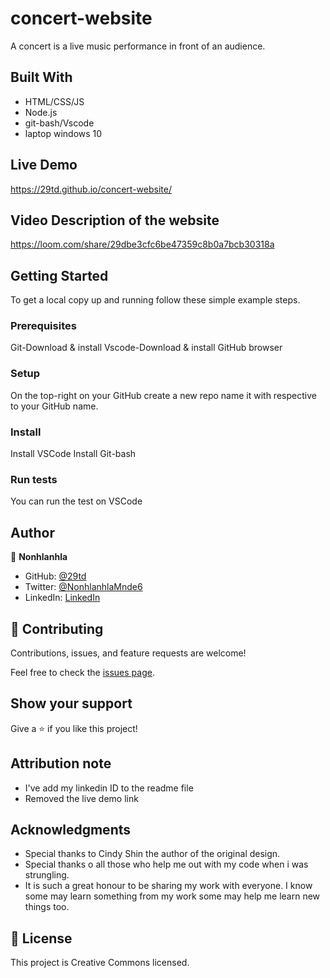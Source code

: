 # concert-website
A concert is a live music performance in front of an audience.

## Built With

- HTML/CSS/JS
- Node.js
- git-bash/Vscode
- laptop windows 10

## Live Demo
https://29td.github.io/concert-website/

## Video Description of the website

https://loom.com/share/29dbe3cfc6be47359c8b0a7bcb30318a

## Getting Started
To get a local copy up and running follow these simple example steps.

### Prerequisites
Git-Download & install Vscode-Download & install GitHub browser

### Setup
On the top-right on your GitHub create a new repo name it with respective to your GitHub name.

### Install
Install VSCode Install Git-bash


### Run tests
You can run the test on VSCode


## Author

👤 **Nonhlanhla**


-  GitHub: [@29td](https://github.com/githubhandle)
-  Twitter: [@NonhlanhlaMnde6](https://twitter.com/twitterhandle)
-  LinkedIn: [LinkedIn](https://linkedin.com/in/nonhlanhla-mndebele-ab7448226)


## 🤝 Contributing

Contributions, issues, and feature requests are welcome!

Feel free to check the [issues page](../../issues/).

## Show your support

Give a ⭐️ if you like this project!

## Attribution note

- I've add my linkedin ID to the readme file 
- Removed the live demo link

## Acknowledgments

- Special thanks to Cindy Shin the author of the original design.
- Special thanks o all those who help me out with my code when i was strungling.
- It is such a great honour to be sharing my work with everyone. I know some may learn something from my work some may help me learn new things too.


## 📝 License

This project is Creative Commons licensed.

